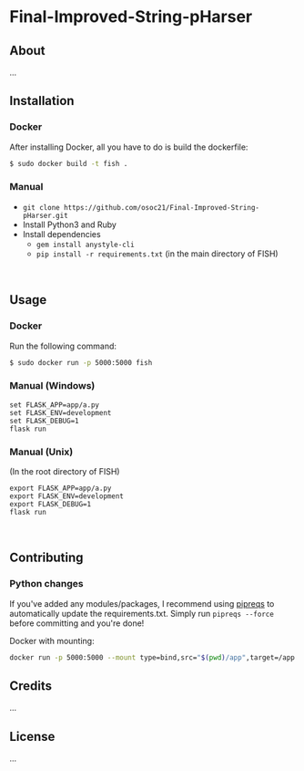 ﻿# Final-Improved-String-pHarser

## About
...

## Installation

### Docker
After installing Docker, all you have to do is build the dockerfile:
```bash
$ sudo docker build -t fish .
```

### Manual
- `git clone https://github.com/osoc21/Final-Improved-String-pHarser.git`
- Install Python3 and Ruby
- Install dependencies
    - `gem install anystyle-cli`
    - `pip install -r requirements.txt` (in the main directory of FISH)

<br>

## Usage

### Docker
Run the following command:
```bash
$ sudo docker run -p 5000:5000 fish
```

### Manual (Windows)
```
set FLASK_APP=app/a.py
set FLASK_ENV=development
set FLASK_DEBUG=1
flask run
```

### Manual (Unix)
(In the root directory of FISH)
```
export FLASK_APP=app/a.py
export FLASK_ENV=development
export FLASK_DEBUG=1
flask run
```

<br>

## Contributing
### Python changes
If you've added any modules/packages, I recommend using [pipreqs](https://pypi.org/project/pipreqs/) to automatically update the requirements.txt. Simply run `pipreqs --force` before committing and you're done!

Docker with mounting:
```bash
docker run -p 5000:5000 --mount type=bind,src="$(pwd)/app",target=/app --mount type=bind,src="$(pwd)/model",target=/app/model --mount type=bind,src="$(pwd)/temp",target=/app/temp fish 
```


## Credits
...

## License
...
